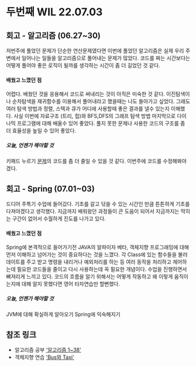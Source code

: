 두번째 WIL 22.07.03
=============
## 회고 - 알고리즘 (06.27~30)
저번주에 풀었던 문제가 단순한 연산문제였다면 이번에 풀었던 알고리즘은 실제 우리 주변에서 일어나는 일들을 알고리즘으로 풀어내는 문제가 많았다.
코드를 짜는 시간보다는 어떻게 풀어야 좋은 로직이 될까를 생각하는 시간이 좀 더 길었던 것 같다.

#### 배웠고 느꼈던 점
어렵다. 배웠던 것을 응용해서 코드로 써내리는 것이 아직은 미숙한 것 같다. 이진탐색이나 순차탐색을 재귀함수를 이용해서 풀어내라고 했을때는
나도 돌아가고 싶었다. 그래도 여러 탐색 방법과 정렬, 스택과 큐가 어디에 사용할때 좋은 결과를 낼수 있는지 이해했다. 사실 이번에 자료구조
(트리, 힙)와 BFS,DFS의 그래프 탐색 방법 마지막으로 다이나믹 프로그램에 대해 배울수 있어 좋았다. 풀지 못한 문제나 사용한 코드의 구조를 
좀 더 효율성을 높일 수 있어 좋았다.

##### 오늘, 언젠가 해야할 것
키패드 누르기 [문제](https://programmers.co.kr/learn/courses/30/lessons/67256)의 코드를 좀 더 줄일 수 있을 것 같다. 이번주에 코드를 수정해봐야 겠다.



## 회고 - Spring (07.01~03)
드디어 주특기 수업에 들어갔다. 기초를 갈고 닦을 수 있는 시간인 만큼 튼튼하게 기초를 다져야겠다고 생각했다. 지금까지 배워왔던 과정들이 큰 도움이
되어서 지금까지는 막히는 구간이 없어서 수월하게 진도를 나가고 있다.

#### 배웠고 느꼈던 점
Spring에 본격적으로 들어가기전 JAVA의 알파이자 베타, 객체지향 프로그래밍에 대해 먼저 이해하고 넘어가는 것이 중요하다는 것을 느꼈다. 각 Class에
있는 함수들을 불러 데이트를 주고 받고 명령을 내리거나 예외처리를 하는 등 여러 동작을 처리하고 제어하는데 필요한 코드들을 줄이고 다시 사용하는데
꼭 필요한 개념이다. 수업을 진행하면서 뼈져리게 느끼고 있다. 코드의 흐름을 알기 위해서는 어떻게 작동하고 왜 이렇게 움직이는지에 대해 알지 못했다면
영어 타자연습만 할뻔했다. 

##### 오늘, 언젠가 해야할 것
JVM에 대해 확실하게 알아오기
Spring에 익숙해지기


## 참조 링크
* 알고리즘 공부
['알고리즘 1~38'](https://github.com/AhnSangRok/sparta_algorithm/tree/master/src)
* 객체지향 연습
['Bus와 Taxi'](https://github.com/AhnSangRok/sparta_algorithm/tree/master/spring_assignment)
